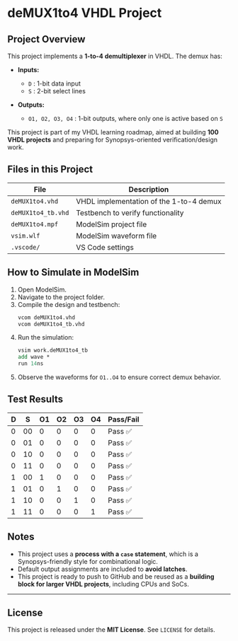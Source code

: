 # deMUX1to4 VHDL Project

## Project Overview
This project implements a **1-to-4 demultiplexer** in VHDL. The demux has:

- **Inputs:**  
  - `D` : 1-bit data input  
  - `S` : 2-bit select lines  

- **Outputs:**  
  - `O1, O2, O3, O4` : 1-bit outputs, where only one is active based on `S`  

This project is part of my VHDL learning roadmap, aimed at building **100 VHDL projects** and preparing for Synopsys-oriented verification/design work.



## Files in this Project
| File | Description |
|------|-------------|
| `deMUX1to4.vhd` | VHDL implementation of the 1-to-4 demux |
| `deMUX1to4_tb.vhd` | Testbench to verify functionality |
| `deMUX1to4.mpf` | ModelSim project file |
| `vsim.wlf` | ModelSim waveform file |
| `.vscode/` | VS Code settings |



## How to Simulate in ModelSim

1. Open ModelSim.  
2. Navigate to the project folder.  
3. Compile the design and testbench:
   ```tcl
   vcom deMUX1to4.vhd
   vcom deMUX1to4_tb.vhd

4. Run the simulation:
   ```tcl
   vsim work.deMUX1to4_tb
   add wave *
   run 14ns
   ```
5. Observe the waveforms for `O1..O4` to ensure correct demux behavior.



## Test Results

| D | S  | O1 | O2 | O3 | O4 | Pass/Fail |
|---|----|----|----|----|----|-----------|
| 0 | 00 | 0  | 0  | 0  | 0  |  Pass ✅  |
| 0 | 01 | 0  | 0  | 0  | 0  |  Pass ✅  |
| 0 | 10 | 0  | 0  | 0  | 0  |  Pass ✅  |
| 0 | 11 | 0  | 0  | 0  | 0  |  Pass ✅  |
| 1 | 00 | 1  | 0  | 0  | 0  |  Pass ✅  |
| 1 | 01 | 0  | 1  | 0  | 0  |  Pass ✅  |
| 1 | 10 | 0  | 0  | 1  | 0  |  Pass ✅  |
| 1 | 11 | 0  | 0  | 0  | 1  |  Pass ✅  |



## Notes
- This project uses a **process with a `case` statement**, which is a Synopsys-friendly style for combinational logic.  
- Default output assignments are included to **avoid latches**.  
- This project is ready to push to GitHub and be reused as a **building block for larger VHDL projects**, including CPUs and SoCs.

---

## License
This project is released under the **MIT License**. See `LICENSE` for details.
